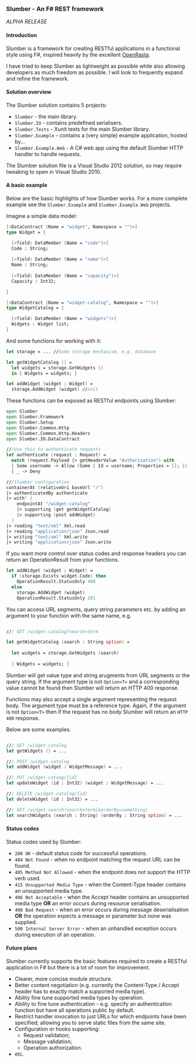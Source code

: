 ### Slumber - An F# REST framework

_ALPHA RELEASE_

#### Introduction

Slumber is a framework for creating RESTful applications in a functional style using F#, inspired heavily by the excellent [OpenRasta](http://openrasta.org/).

I have tried to keep Slumber as lightweight as possible while also allowing developers as much freedom as possible. I will look to frequently expand and refine the framework.

#### Solution overview

The Slumber solution contains 5 projects:

* ``Slumber`` - the main library.
* ``Slumber.IO`` - contains predefined serialisers.
* ``Slumber.Tests`` - Xunit tests for the main Slumber library.
* ``Slumber.Example`` - contains a (very simple) example application, hosted by...
* ``Slumber.Example.Web`` - A C# web app using the default Slumber HTTP handler to handle requests.

The Slumber solution file is a Visual Studio 2012 solution, so may require tweaking to open in Visual Studio 2010.

#### A basic example

Below are the basic highlights of how Slumber works. For a more complete example see the ``Slumber.Example`` and ``Slumber.Example.Web`` projects.

Imagine a simple data model:

```fsharp
[<DataContract (Name = "widget", Namespace = "")>]
type Widget = {

  [<field: DataMember (Name = "code")>]
  Code : String;
  
  [<field: DataMember (Name = "name")>]
  Name : String;
  
  [<field: DataMember (Name = "capacity")>]
  Capacity : Int32;

}

[<DataContract (Name = "widget-catalog", Namespace = "")>]
type WidgetCatalog = {

  [<field: DataMember (Name = "widgets")>]
  Widgets : Widget list;
}
```

And some functions for working with it:

```fsharp
let storage = ... //Some storage mechanism, e.g. database

let getWidgetCatalog () = 
  let widgets = storage.GetWidgets ()
  in { Widgets = widgets; }

let addWidget (widget : Widget) =
  storage.AddWidget (widget) //unit  
```

These functions can be exposed as RESTful endpoints using Slumber:

```fsharp
open Slumber
open Slumber.Framework
open Slumber.Setup
open Slumber.Common.Http
open Slumber.Common.Http.Headers
open Slumber.IO.DataContract

///Use this to authenticate requests
let authenticate (request : Request) = 
  match (request.Payload |> getHeaderValue "Authorization") with
  | Some username -> Allow (Some { Id = username; Properties = []; })
  | _ -> Deny

///Slumber configuration
containerAt (relativeUri baseUrl "/")
|> authenticatedBy authenticate
|> with' (
    endpointAt "/widget-catalog"
    |> supporting (get getWidgetCatalog)
    |> supporting (post addWidget)
  )
|> reading "text/xml" Xml.read
|> reading "application/json" Json.read
|> writing "text/xml" Xml.write
|> writing "application/json" Json.write
```

If you want more control over status codes and response headers you can return an OperationResult from your functions.

```fsharp
let addWidget (widget : Widget) =
  if (storage.Exists widget.Code) then
    OperationResult.StatusOnly 400
  else
    storage.AddWidget (widget)
    OperationResult.StatusOnly 201 
```

You can access URL segments, query string parameters etc. by adding an argument to your function with the same name, e.g.

```fsharp

/// GET /widget-catalog?search=term

let getWidgetCatalog (search : String option) =   
  
  let widgets = storage.GetWidgets (search)
  
  { Widgets = widgets; }  
```

Slumber will get value type and string arugments from URL segments or the query string. If the argument type is not ``Option<T>`` and a corresponding value
cannot be found then Slumber will return an HTTP 400 response.

Functions may also accept a single argument representing the request body. The argument type must be a reference type. Again, if the argument is not ``Option<T>`` then if the request has no body
Slumber will return an ``HTTP 400`` response.

Below are some examples.

```fsharp

/// GET /widget-catalog
let getWidgets () = ...

/// POST /widget-catalog
let addWidget (widget : WidgetMessage) = ...

/// PUT /widget-cataog/{id}
let updateWidget (id : Int32) (widget : WidgetMessage) = ...

/// DELETE /widget-catalog/{id}
let deleteWidget (id : Int32) = ...

/// GET /widget-search?search=term[&orderBy=something]
let searchWidgets (search : String) (orderBy : String option) = ...
```

#### Status codes

Status codes used by Slumber:

* ``200 OK`` - default status code for successful operations.
* ``404 Not Found`` - when no endpoint matching the request URL can be found.
* ``405 Method Not Allowed`` - when the endpoint does not support the HTTP verb used.
* ``415 Unsupported Media Type`` - when the Content-Type header contains an unsupported media type.
* ``406 Not Acceptable`` - when the Accept header contains an unsupported media type **OR** an error occurs during resource serialisation.
* ``400 Bad Request`` - when an error occurs during message deserialisation **OR** the operation expects a message or parameter but none was supplied.
* ``500 Internal Server Error`` - when an unhandled exception occurs during execution of an operation.

#### Future plans

Slumber currently supports the basic features required to create a RESTful application in F# but there is a lot of room for improvement.

* Clearer, more concise module structure.
* Better content negotiation (e.g. currently the Content-Type / Accept header has to exactly match a supported media type).
* Ability fine tune supported media types by operation.
* Ability to fine tune authentication - e.g. specify an authentication function but have all operations public by default.
* Restrict handler invocation to just URLs for which endpoints have been specified; allowing you to serve static files from the same site.
* Configuration or hooks supporting:
  * Request validation;
  * Message validation;
  * Operation authorization.
* etc.
